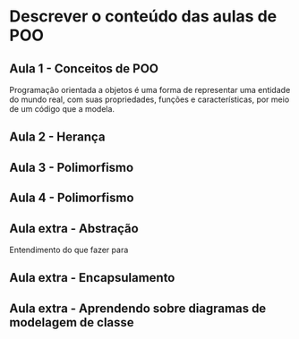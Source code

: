 # Descrever o conteúdo das aulas de POO

## Aula 1 - Conceitos de POO
Programação orientada a objetos é uma forma de representar uma entidade do mundo real, com suas propriedades, funções e características, por meio de um código que a modela.    


## Aula 2 - Herança


## Aula 3 - Polimorfismo


## Aula 4 - Polimorfismo


## Aula extra - Abstração
Entendimento do que fazer para


## Aula extra - Encapsulamento


## Aula extra - Aprendendo sobre diagramas de modelagem de classe